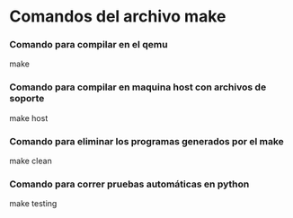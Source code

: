 # Comandos del archivo make

### Comando para compilar en el qemu 
make

### Comando para compilar en maquina host con archivos de soporte
make host

### Comando para eliminar los programas generados por el make
make clean

### Comando para correr pruebas automáticas en python
make testing


